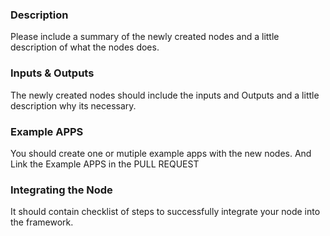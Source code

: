 ### Description

Please include a summary of the newly created nodes and a little description of what the nodes does.

### Inputs & Outputs

The newly created nodes should include the inputs and Outputs and a little description why its necessary.

### Example APPS

You should create one or mutiple example apps with the new nodes. And Link the Example APPS in the PULL REQUEST

### Integrating the Node

It should contain checklist of steps to successfully integrate your node into the framework.
